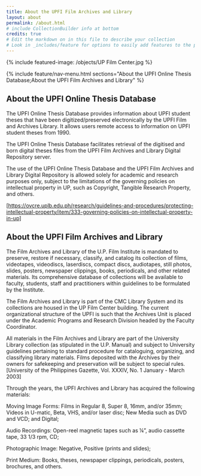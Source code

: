 ```yaml
---
title: About the UPFI Film Archives and Library
layout: about
permalink: /about.html
# include CollectionBuilder info at bottom
credits: true
# Edit the markdown on in this file to describe your collection
# Look in _includes/feature for options to easily add features to the page
---
```


{% include featured-image: /objects/UP Film Center.jpg %}

{% include feature/nav-menu.html sections="About the UPFI Online Thesis Database;About the UPFI Film Archives and Library" %}

## About the UPFI Online Thesis Database

The UPFI Online Thesis Database provides information about UPFI student theses that have been digitized/preserved electronically by the UPFI Film and Archives Library. It allows users remote access to information on UPFI student theses from 1990. 

The UPFI Online Thesis Database facilitates retrieval of the digitised and born digital theses files from the UPFI Film Archives and Library Digital Repository server. 

The use of the UPFI Online Thesis Database and the UPFI Film Archives and Library Digital Repository is allowed solely for academic and research purposes only, subject to the limitations of the governing policies on intellectual property in UP, such as Copyright, Tangible Research Property, and others. 

[https://ovcre.uplb.edu.ph/research/guidelines-and-procedures/protecting-intellectual-property/item/333-governing-policies-on-intellectual-property-in-up]

## About the UPFI Film Archives and Library

The Film Archives and Library of the U.P. Film Institute is mandated to preserve, restore if necessary, classify, and catalog its collection of films, videotapes, videodiscs, laserdiscs, compact discs, audiotapes, still photos, slides, posters, newspaper clippings, books, periodicals, and other related materials. Its comprehensive database of collections will be available to faculty, students, staff and practitioners within guidelines to be formulated by the Institute.

The Film Archives and Library is part of the CMC Library System and its collections are housed in the UP Film Center building. The current organizational structure of the UPFI is such that the Archives Unit is placed under the Academic Programs and Research Division headed by the Faculty Coordinator. 

All materials in the Film Archives and Library are part of the University Library collection (as stipulated in the U.P. Manual) and subject to University guidelines pertaining to standard procedure for cataloguing, organizing, and classifying library materials. Films deposited with the Archives by their owners for safekeeping and preservation will be subject to special rules. [University of the Philippines Gazette, Vol. XXXIV, No. 1 January - March 2003]

Through the years, the UPFI Archives and Library has acquired the following materials:

Moving Image Forms: 
Films in Regular 8, Super 8, 16mm, and/or 35mm; 
Videos in U-matic, Beta, VHS, and/or laser disc; 
New Media such as DVD and VCD; and 
Digital;

Audio Recordings: 
Open-reel magnetic tapes such as ¼”, audio cassette tape, 33 1/3 rpm, CD;

Photographic Image: 
Negative, 
Positive (prints and slides);

Print Medium: 
Books, theses, newspaper clippings, periodicals, posters, brochures, and others.

 


